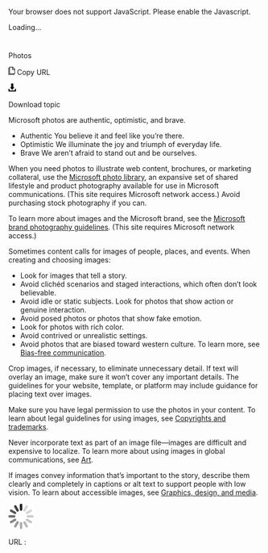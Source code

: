 Your browser does not support JavaScript. Please enable the Javascript.

Loading...

# 

Photos

![Copy URL](photos_files/Copy.png)
Copy URL

![Download](photos_files/Download.png)

Download topic

Microsoft photos are authentic, optimistic, and brave.

  - Authentic You believe it and feel like you’re there.
  - Optimistic We illuminate the joy and triumph of everyday life.
  - Brave We aren’t afraid to stand out and be ourselves.

When you need photos to illustrate web content, brochures, or marketing collateral, use the [Microsoft photo library](https://microsoft.sharepoint.com/teams/BrandCentral/Search/pages/BCPhotographyResults.aspx), an expansive set of shared lifestyle and product photography available for use in Microsoft communications. (This site requires Microsoft network access.) Avoid purchasing stock photography if you can. 

To learn more about images and the Microsoft brand, see the [Microsoft brand photography guidelines](https://microsoft.sharepoint.com/teams/BrandCentral/Pages/The-Microsoft-brand-Core-elements-Photography.aspx "Photography guidelines on Brand Central"). (This site requires Microsoft network access.)

Sometimes content calls for images of people, places, and events. When creating and choosing images:

  - Look for images that tell a story.
  - Avoid clichéd scenarios and staged interactions, which often don’t look believable. 
  - Avoid idle or static subjects. Look for photos that show action or genuine interaction. 
  - Avoid posed photos or photos that show fake emotion. 
  - Look for photos with rich color. 
  - Avoid contrived or unrealistic settings. 
  - Avoid photos that are biased toward western culture. To learn more, see [Bias-free communication](https://worldready.cloudapp.net/Styleguide/Read?id=2700&topicid=26708).

Crop images, if necessary,
to eliminate unnecessary detail. If text will overlay an image,
make sure it won’t cover any important details. The guidelines for
your website, template, or platform may include guidance
for placing text over images. 

Make sure you have legal permission to use the photos in your content. To learn about legal guidelines for using images, see [Copyrights and trademarks](https://worldready.cloudapp.net/Styleguide/Read?id=2700&topicid=26696).

Never incorporate text as
part of an image file—images are difficult and expensive to
localize. To learn more about using images in global communications,
see [Art](https://worldready.cloudapp.net/Styleguide/Read?id=2700&topicid=26910).

If images convey information
that’s important to the story, describe them clearly and
completely in captions or alt text to support people with low
vision. To learn about accessible images, see [Graphics, design, and media](https://worldready.cloudapp.net/Styleguide/Read?id=2700&topicid=26700).

![In progress](photos_files/activity-large.gif)

URL :
